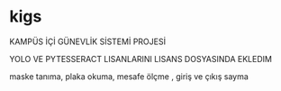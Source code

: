 # kigs
KAMPÜS İÇİ GÜNEVLİK SİSTEMİ PROJESİ

YOLO VE PYTESSERACT LISANLARINI LISANS DOSYASINDA EKLEDIM



maske tanıma,
plaka okuma,
mesafe ölçme ,
giriş ve çıkış sayma




